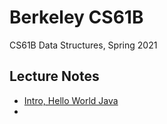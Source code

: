 # Berkeley CS61B

CS61B Data Structures, Spring 2021

## Lecture Notes

* [Intro, Hello World Java](https://github.com/Hannahququ/CS61B-Berkeley/blob/master/cs61b-week-01.md)
* 


